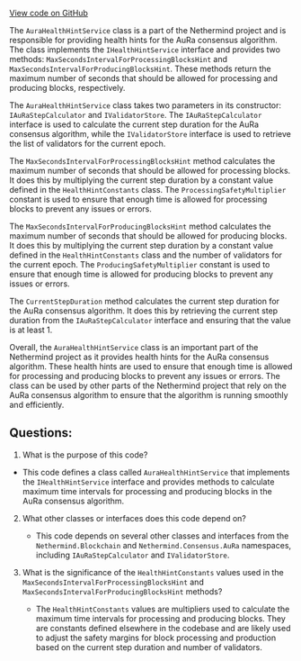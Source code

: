 [View code on GitHub](https://github.com/nethermindeth/nethermind/Nethermind.Consensus.AuRa/Services/AuRaHealthHintService.cs)

The `AuraHealthHintService` class is a part of the Nethermind project and is responsible for providing health hints for the AuRa consensus algorithm. The class implements the `IHealthHintService` interface and provides two methods: `MaxSecondsIntervalForProcessingBlocksHint` and `MaxSecondsIntervalForProducingBlocksHint`. These methods return the maximum number of seconds that should be allowed for processing and producing blocks, respectively.

The `AuraHealthHintService` class takes two parameters in its constructor: `IAuRaStepCalculator` and `IValidatorStore`. The `IAuRaStepCalculator` interface is used to calculate the current step duration for the AuRa consensus algorithm, while the `IValidatorStore` interface is used to retrieve the list of validators for the current epoch.

The `MaxSecondsIntervalForProcessingBlocksHint` method calculates the maximum number of seconds that should be allowed for processing blocks. It does this by multiplying the current step duration by a constant value defined in the `HealthHintConstants` class. The `ProcessingSafetyMultiplier` constant is used to ensure that enough time is allowed for processing blocks to prevent any issues or errors.

The `MaxSecondsIntervalForProducingBlocksHint` method calculates the maximum number of seconds that should be allowed for producing blocks. It does this by multiplying the current step duration by a constant value defined in the `HealthHintConstants` class and the number of validators for the current epoch. The `ProducingSafetyMultiplier` constant is used to ensure that enough time is allowed for producing blocks to prevent any issues or errors.

The `CurrentStepDuration` method calculates the current step duration for the AuRa consensus algorithm. It does this by retrieving the current step duration from the `IAuRaStepCalculator` interface and ensuring that the value is at least 1.

Overall, the `AuraHealthHintService` class is an important part of the Nethermind project as it provides health hints for the AuRa consensus algorithm. These health hints are used to ensure that enough time is allowed for processing and producing blocks to prevent any issues or errors. The class can be used by other parts of the Nethermind project that rely on the AuRa consensus algorithm to ensure that the algorithm is running smoothly and efficiently.
## Questions: 
 1. What is the purpose of this code?
   - This code defines a class called `AuraHealthHintService` that implements the `IHealthHintService` interface and provides methods to calculate maximum time intervals for processing and producing blocks in the AuRa consensus algorithm.

2. What other classes or interfaces does this code depend on?
   - This code depends on several other classes and interfaces from the `Nethermind.Blockchain` and `Nethermind.Consensus.AuRa` namespaces, including `IAuRaStepCalculator` and `IValidatorStore`.

3. What is the significance of the `HealthHintConstants` values used in the `MaxSecondsIntervalForProcessingBlocksHint` and `MaxSecondsIntervalForProducingBlocksHint` methods?
   - The `HealthHintConstants` values are multipliers used to calculate the maximum time intervals for processing and producing blocks. They are constants defined elsewhere in the codebase and are likely used to adjust the safety margins for block processing and production based on the current step duration and number of validators.
